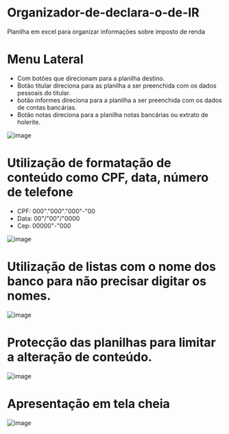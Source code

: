 # Organizador-de-declara-o-de-IR
Planilha em excel para organizar informações sobre imposto de renda


# Menu Lateral
  * Com botões que direcionam para a planilha destino.
  * Botão titular direciona para as planilha a ser preenchida com os dados pessoais do titular.
  * botão informes direciona para a planilha a ser preenchida com os dados de contas bancárias.
  * Botão notas direciona para a planilha notas bancárias ou extrato de holerite.

![image](https://github.com/user-attachments/assets/63c89922-55aa-4073-83c7-59db3a94c9f1)


# Utilização de formatação de conteúdo como CPF, data, número de telefone   
  * CPF: 000"."000"."000"-"00
  * Data: 00"/"00"/"0000
  * Cep: 00000"-"000

![image](https://github.com/user-attachments/assets/e5b54465-d269-42b7-946a-8c4f9343a30b)


# Utilização de listas com o nome dos banco para não precisar digitar os nomes.
![image](https://github.com/user-attachments/assets/dbb3d079-b922-404e-87ed-3bde9d242063)


# Protecção das planilhas para limitar a alteração de conteúdo.
![image](https://github.com/user-attachments/assets/618d96c5-a6a3-477e-942a-7957ed4beed1)


# Apresentação em tela cheia
![image](https://github.com/user-attachments/assets/e8f4c509-7c8e-4737-a391-90680d6c6fed)







